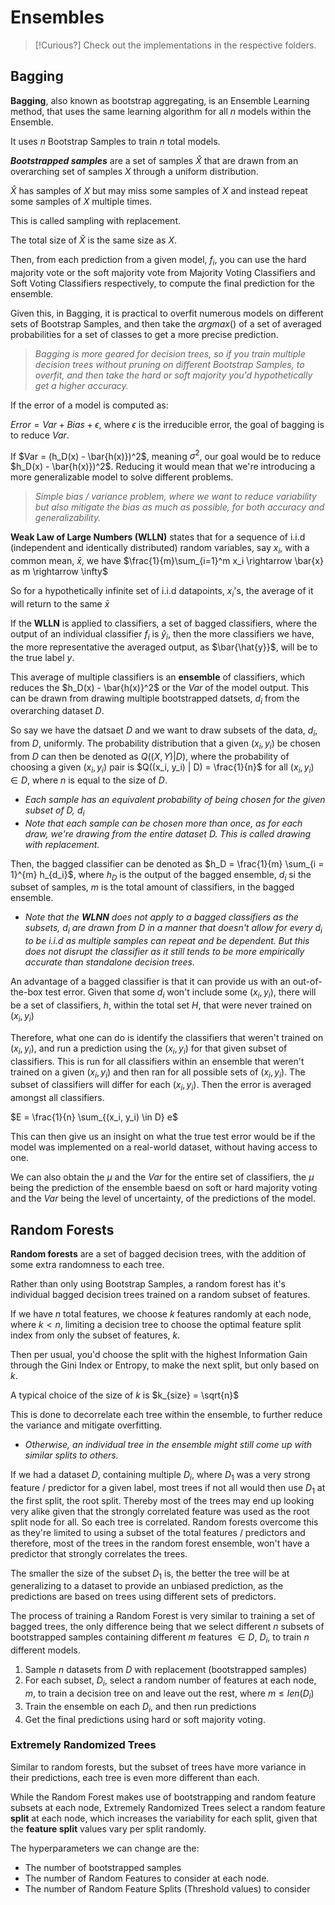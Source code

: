 # Ensembles

> [!Curious?] 
> Check out the implementations in the respective folders.

## Bagging

**Bagging**, also known as bootstrap aggregating, is an Ensemble Learning method, that uses the same learning algorithm for all $n$ models within the Ensemble.

It uses $n$ Bootstrap Samples to train $n$ total models.

***Bootstrapped samples*** are a set of samples $\hat{X}$ that are drawn from an overarching set of samples $X$ through a uniform distribution.

$\hat{X}$ has samples of $X$ but may miss some samples of $X$ and instead repeat some samples of $X$ multiple times.

This is called sampling with replacement.

The total size of $\hat{X}$ is the same size as $X$.

Then, from each prediction from a given model, $f_i$, you can use the hard majority vote or the soft majority vote from Majority Voting Classifiers and Soft Voting Classifiers respectively, to compute the final prediction for the ensemble.

Given this, in Bagging, it is practical to overfit numerous models on different sets of Bootstrap Samples, and then take the $argmax()$ of a set of averaged probabilities for a set of classes to get a more precise prediction.

> *Bagging is more geared for decision trees, so if you train multiple decision trees without pruning on different Bootstrap Samples, to overfit, and then take the hard or soft majority you'd hypothetically get a higher accuracy.*

If the error of a model is computed as:

$Error = Var + Bias + \epsilon$, where $\epsilon$ is the irreducible error, the goal of bagging is to reduce $Var$.

If $Var = (h_D(x) - \bar{h(x)})^2$, meaning $\sigma^2$, our goal would be to reduce $h_D(x) - \bar{h(x)})^2$. Reducing it would mean that we're introducing a more generalizable model to solve different problems.

>*Simple bias / variance problem, where we want to reduce variability but also mitigate the bias as much as possible, for both accuracy and generalizability.*

**Weak Law of Large Numbers (WLLN)** states that for a sequence of i.i.d (independent and identically distributed) random variables, say $x_i$, with a common mean, $\bar{x}$, we have $\frac{1}{m}\sum_{i=1}^m x_i \rightarrow \bar{x} as m \rightarrow \infty$

So for a hypothetically infinite set of i.i.d datapoints, $x_i$'s, the average of it will return to the same $\bar{x}$

If the **WLLN** is applied to classifiers, a set of bagged classifiers, where the output of an individual classifier $f_i$ is $\hat{y}_i$, then the more classifiers we have, the more representative the averaged output, as $\bar{\hat{y}}$, will be to the true label $y$.

This average of multiple classifiers is an **ensemble** of classifiers, which reduces the $h_D(x) - \bar{h(x)}^2$ or the $Var$ of the model output. This can be drawn from drawing multiple bootstrapped datsets, $d_i$ from the overarching dataset $D$.

So say we have the datsaet $D$ and we want to draw subsets of the data, $d_i$, from $D$, uniformly. The probability distribution that a given $(x_i, y_i)$ be chosen from $D$ can then be denoted as $Q((X, Y) | D)$, where the probability of choosing a given $(x_i, y_i)$ pair is $Q((x_i, y_i) | D) = \frac{1}{n}$ for all $(x_i, y_i) \in D$, where $n$ is equal to the size of $D$.

- *Each sample has an equivalent probability of being chosen for the given subset of $D$, $d_i$*
- *Note that each sample can be chosen more than once, as for each draw, we're drawing from the entire dataset $D$. This is called drawing with replacement.*

Then, the bagged classifier can be denoted as $h_D = \frac{1}{m} \sum_{i = 1}^{m} h_{d_i}$, where $h_D$ is the output of the bagged ensemble, $d_i$ si the subset of samples, $m$ is the total amount of  classifiers, in the bagged ensemble.

- *Note that the **WLNN** does not apply to a bagged classifiers as the subsets, $d_i$ are drawn from $D$ in a manner that doesn't allow for every $d_i$ to be i.i.d as multiple samples can repeat and be dependent. But this does not disrupt the classifier as it still tends to be more empirically accurate than standalone decision trees.*

An advantage of a bagged classifier is that it can provide us with an out-of-the-box test error. Given that some $d_i$ won't include some $(x_i, y_i)$, there will be a set of classifiers, $h$, within the total set $H$, that were never trained on $(x_i, y_i)$

Therefore, what one can do is identify the classifiers that weren't trained on $(x_i, y_i)$, and run a prediction using the $(x_i, y_i)$ for that given subset of classifiers. This is run for all classifiers within an ensemble that weren't trained on a given $(x_i, y_i)$ and then ran for all possible sets of $(x_i, y_i)$. The subset of classifiers will differ for each $(x_i, y_i)$. Then the error is averaged amongst all classifiers.

$E = \frac{1}{n} \sum_{(x_i, y_i) \in D} e$

This can then give us an insight on what the true test error would be if the model was implemented on a real-world dataset, without having access to one.

We can also obtain the $\mu$ and the $Var$ for the entire set of classifiers, the $\mu$ being the prediction of the ensemble baesd on soft or hard majority voting and the $Var$ being the level of uncertainty, of the predictions of the model.

## Random Forests

**Random forests** are a set of bagged decision trees, with the addition of some extra randomness to each tree.

Rather than only using Bootstrap Samples, a random forest has it's individual bagged decision trees trained on a random subset of features.

If we have $n$ total features, we choose $k$ features randomly at each node, where $k < n$, limiting a decision tree to choose the optimal feature split index from only the subset of features, $k$.

Then per usual, you'd choose the split with the highest Information Gain through the Gini Index or Entropy, to make the next split, but only based on $k$.

A typical choice of the size of $k$ is $k_{size} = \sqrt{n}$

This is done to decorrelate each tree within the ensemble, to further reduce the variance and mitigate overfitting. 

- *Otherwise, an individual tree in the ensemble might still come up with similar splits to others.*

If we had a dataset $D$, containing multiple $D_i$, where $D_1$ was a very strong feature / predictor for a given label, most trees if not all would then use $D_1$ at the first split, the root split. Thereby most of the trees may end up looking very alike given that the strongly correlated feature was used as the root split node for all.
So each tree is correlated. Random forests overcome this as they're limited to using a subset of the total features / predictors and therefore, most of the trees in the random forest ensemble, won't have a predictor that strongly correlates the trees.

The smaller the size of the subset $D_1$ is, the better the tree will be at generalizing to a dataset to provide an unbiased prediction, as the predictions are based on trees using different sets of predictors.

The process of training a Random Forest is very similar to training a set of bagged trees, the only difference being that we select different $n$ subsets of bootstrapped samples containing different $m$ features $\in D$, $D_i$, to train $n$ different models.

1. Sample $n$ datasets from $D$ with replacement (bootstrapped samples)
2. For each subset, $D_i$, select a random number of features at each node, $m$, to train a decision tree on and leave out the rest, where $m ≤ len(D_i)$
3. Train the ensemble on each $D_i$, and then run predictions
4. Get the final predictions using hard or soft majority voting.

### Extremely Randomized Trees

Similar to random forests, but the subset of trees have more variance in their predictions, each tree is even more different than each.

While the Random Forest makes use of bootstrapping and random feature subsets at each node, Extremely Randomized Trees select a random feature **split** at each node, which increases the variability for each split, given that the **feature split** values vary per split randomly.

The hyperparameters we can change are the:

- The number of bootstrapped samples
- The number of Random Features to consider at each node.
- The number of Random Feature Splits (Threshold values) to consider
